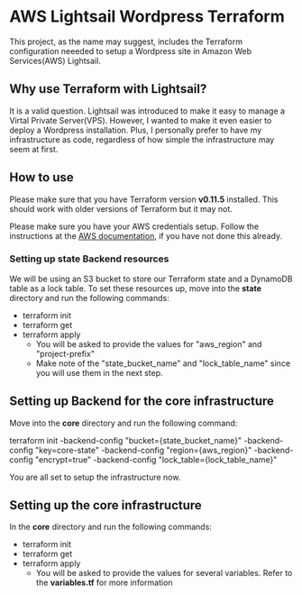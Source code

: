 # AWS Lightsail Wordpress Terraform

This project, as the name may suggest, includes the Terraform configuration neeeded to setup a Wordpress site in Amazon Web Services(AWS) Lightsail.

## Why use Terraform with Lightsail?
It is a valid question. Lightsail was introduced to make it easy to manage a Virtal Private Server(VPS). However, I wanted to make it even easier to deploy a Wordpress installation. Plus, I personally prefer to have my infrastructure as code, regardless of how simple the infrastructure may seem at first.

## How to use
Please make sure that you have Terraform version **v0.11.5** installed. This should work with older versions of Terraform but it may not.

Please make sure you have your AWS credentials setup. Follow the instructions at the [AWS documentation](https://docs.aws.amazon.com/general/latest/gr/aws-sec-cred-types.html), if you have not done this already.

### Setting up state Backend resources

We will be using an S3 bucket to store our Terraform state and a DynamoDB table as a lock table. To set these resources up, move into the **state** directory and run the following commands:
- terraform init
- terraform get
- terraform apply
  - You will be asked to provide the values for "aws_region" and "project-prefix"
  - Make note of the "state_bucket_name" and "lock_table_name" since you will use them in the next step.

## Setting up Backend for the core infrastructure
Move into the **core** directory and run the following command:

terraform init -backend-config "bucket={state_bucket_name}" -backend-config "key=core-state" -backend-config "region={aws_region}" -backend-config "encrypt=true" -backend-config "lock_table={lock_table_name}"

You are all set to setup the infrastructure now.


## Setting up the core infrastructure
In the **core** directory and run the following commands:
- terraform init
- terraform get
- terraform apply
  - You will be asked to provide the values for several variables. Refer to the **variables.tf** for more information